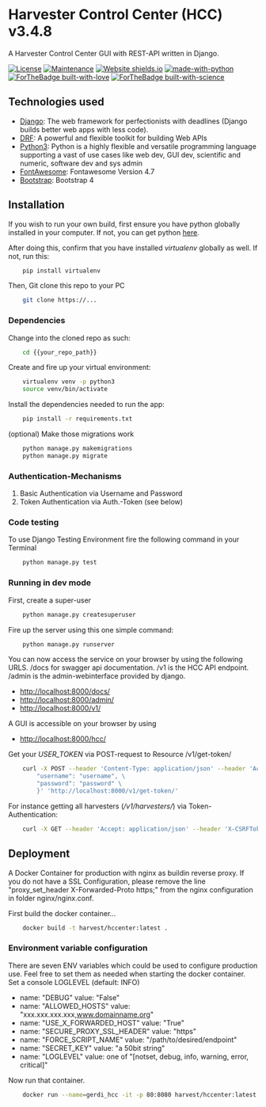 # Harvester Control Center (HCC) v3.4.8

A Harvester Control Center GUI with REST-API written in Django.

[![License](https://img.shields.io/badge/License-Apache%202.0-blue.svg)](https://opensource.org/licenses/Apache-2.0)
[![Maintenance](https://img.shields.io/badge/Maintained%3F-yes-green.svg)](https://code.gerdi-project.de/projects/HAR/repos/harvestercontrolcenter/browse)
[![Website shields.io](https://img.shields.io/website-up-down-green-red/http/shields.io.svg)](https://www.test.gerdi.org/harvest/hccenter/hcc/)
[![made-with-python](https://img.shields.io/badge/Made%20with-Python-1f425f.svg)](https://www.python.org/)
[![ForTheBadge built-with-love](http://ForTheBadge.com/images/badges/built-with-love.svg)](http://www.gerdi-project.de/)
[![ForTheBadge built-with-science](http://ForTheBadge.com/images/badges/built-with-science.svg)](https://www.tu-dresden.de/zih/)

## Technologies used

* [Django](https://www.djangoproject.com/): The web framework for perfectionists with deadlines (Django builds better web apps with less code).
* [DRF](https://www.django-rest-framework.org/): A powerful and flexible toolkit for building Web APIs
* [Python3](http://www.python.org): Python is a highly flexible and versatile programming language supporting a vast of use cases like web dev, GUI dev, scientific and numeric, software dev and sys admin
* [FontAwesome](https://fontawesome.com/v4.7.0/icons/): Fontawesome Version 4.7
* [Bootstrap](https://getbootstrap.com/docs/4.1/getting-started/introduction/): Bootstrap 4

## Installation

If you wish to run your own build, first ensure you have python globally installed in your computer. If not, you can get python [here](https://www.python.org").

After doing this, confirm that you have installed _virtualenv_ globally as well. If not, run this:

```bash
    pip install virtualenv
```

Then, Git clone this repo to your PC

```bash
    git clone https://...
```

### Dependencies

Change into the cloned repo as such:

```bash
    cd {{your_repo_path}}
```

Create and fire up your virtual environment:

```bash
    virtualenv venv -p python3
    source venv/bin/activate
```

Install the dependencies needed to run the app:

```bash
    pip install -r requirements.txt
```

(optional) Make those migrations work

```bash
    python manage.py makemigrations
    python manage.py migrate
```

### Authentication-Mechanisms

   1. Basic Authentication via Username and Password
   2. Token Authentication via Auth.-Token (see below)

### Code testing

To use Django Testing Environment fire the following command in your Terminal

```bash
    python manage.py test
```

### Running in dev mode

First, create a super-user

```bash
    python manage.py createsuperuser
```

Fire up the server using this one simple command:

```bash
    python manage.py runserver
```

You can now access the service on your browser by using the following URLS. /docs for swagger api documentation. /v1 is the HCC API endpoint. /admin is the admin-webinterface provided by django.

* <http://localhost:8000/docs/>
* <http://localhost:8000/admin/>
* <http://localhost:8000/v1/>

A GUI is accessible on your browser by using

* <http://localhost:8000/hcc/>

Get your _USER_TOKEN_ via POST-request to Resource /v1/get-token/

```bash
    curl -X POST --header 'Content-Type: application/json' --header 'Accept: application/json' -d '{ \
        "username": "username", \
        "password": "password" \
        }' 'http://localhost:8000/v1/get-token/'
```

For instance getting all harvesters (_/v1/harvesters/_) via Token-Authentication:

```bash
    curl -X GET --header 'Accept: application/json' --header 'X-CSRFToken: AJcweNkQirt51Z2lg0c94FujhSNYFiu5grZLR2N4D8r1X2wrUaUlK8EOieEStFR9' --header 'Authorization: Token [USER_TOKEN]' 'http://localhost:8000/v1/harvesters/'
```

## Deployment

A Docker Container for production with nginx as buildin reverse proxy.
If you do not have a SSL Configuration, please remove the line
"proxy_set_header X-Forwarded-Proto https;" from the nginx configuration
in folder nginx/nginx.conf.

First build the docker container...

```bash
    docker build -t harvest/hccenter:latest .
```

### Environment variable configuration

There are seven ENV variables which could be used to configure production use. Feel free to set them as needed when starting the docker container. Set a console LOGLEVEL (default: INFO)

* name: "DEBUG" value: "False"
* name: "ALLOWED_HOSTS" value: "xxx.xxx.xxx.xxx,www.domainname.org"
* name: "USE_X_FORWARDED_HOST" value: "True"
* name: "SECURE_PROXY_SSL_HEADER" value: "https"
* name: "FORCE_SCRIPT_NAME" value: "/path/to/desired/endpoint"
* name: "SECRET_KEY" value: "a 50bit string"
* name: "LOGLEVEL" value: one of "[notset, debug, info, warning, error, critical]"

Now run that container.

```bash
    docker run --name=gerdi_hcc -it -p 80:8080 harvest/hccenter:latest
```
